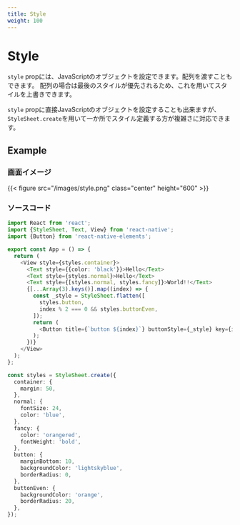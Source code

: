 ```yaml
---
title: Style
weight: 100
---
```


# Style

`style` propには、JavaScriptのオブジェクトを設定できます。配列を渡すこともできます。
配列の場合は最後のスタイルが優先されるため、これを用いてスタイルを上書きできます。

`style` propに直接JavaScriptのオブジェクトを設定することも出来ますが、`StyleSheet.create`を用いて一か所でスタイル定義する方が複雑さに対応できます。

## Example

### 画面イメージ

{{< figure src="/images/style.png" class="center" height="600" >}}

### ソースコード

```typescript
import React from 'react';
import {StyleSheet, Text, View} from 'react-native';
import {Button} from 'react-native-elements';

export const App = () => {
  return (
    <View style={styles.container}>
      <Text style={{color: 'black'}}>Hello</Text>
      <Text style={styles.normal}>Hello</Text>
      <Text style={[styles.normal, styles.fancy]}>World!!</Text>
      {[...Array(3).keys()].map((index) => {
        const _style = StyleSheet.flatten([
          styles.button,
          index % 2 === 0 && styles.buttonEven,
        ]);
        return (
          <Button title={`button ${index}`} buttonStyle={_style} key={index} />
        );
      })}
    </View>
  );
};

const styles = StyleSheet.create({
  container: {
    margin: 50,
  },
  normal: {
    fontSize: 24,
    color: 'blue',
  },
  fancy: {
    color: 'orangered',
    fontWeight: 'bold',
  },
  button: {
    marginBottom: 10,
    backgroundColor: 'lightskyblue',
    borderRadius: 0,
  },
  buttonEven: {
    backgroundColor: 'orange',
    borderRadius: 20,
  },
});
```

